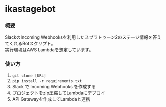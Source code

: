 # ikastagebot

### 概要
SlackのIncoming Webhooksを利用したスプラトゥーン2のステージ情報を答えてくれるBotスクリプト。  
実行環境はAWS Lambdaを想定しています。


### 使い方
1. `git clone [URL]`  
2. `pip install -r requirements.txt`
3.  Slack で Incoming Webhooks を作成する  
4. プロジェクトをzip圧縮してLambdaにデプロイ  
5. API Gatewayを作成してLambdaと連携